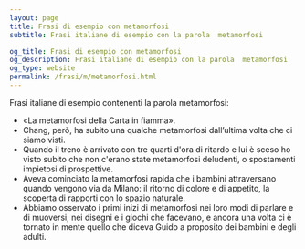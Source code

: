 ```yaml
---
layout: page
title: Frasi di esempio con metamorfosi 
subtitle: Frasi italiane di esempio con la parola  metamorfosi

og_title: Frasi di esempio con metamorfosi 
og_description: Frasi italiane di esempio con la parola  metamorfosi
og_type: website
permalink: /frasi/m/metamorfosi.html
---
```


Frasi italiane di esempio contenenti la parola metamorfosi:


- «La metamorfosi della Carta in fiamma».
- Chang, però, ha subito una qualche metamorfosi dall’ultima volta che ci siamo visti.
- Quando il treno è arrivato con tre quarti d'ora di ritardo e lui è sceso ho visto subito che non c'erano state metamorfosi deludenti, o spostamenti impietosi di prospettive.
- Aveva cominciato la metamorfosi rapida che i bambini attraversano quando vengono via da Milano: il ritorno di colore e di appetito, la scoperta di rapporti con lo spazio naturale.
- Abbiamo osservato i primi inizi di metamorfosi nei loro modi di parlare e di muoversi, nei disegni e i giochi che facevano, e ancora una volta ci è tornato in mente quello che diceva Guido a proposito dei bambini e degli adulti.
